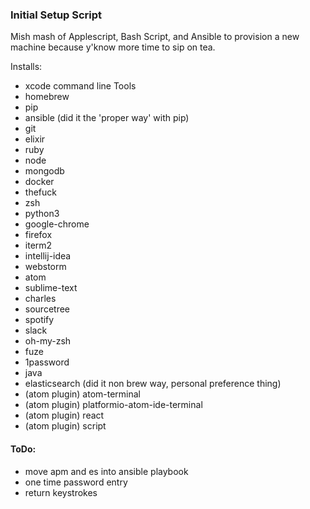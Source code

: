 ### Initial Setup Script

Mish mash of Applescript, Bash Script, and Ansible to provision a new machine because y'know more time to sip on tea.

Installs:
* xcode command line Tools
* homebrew
* pip
* ansible (did it the 'proper way' with pip)
* git
* elixir
* ruby
* node
* mongodb
* docker
* thefuck
* zsh
* python3
* google-chrome
* firefox
* iterm2
* intellij-idea
* webstorm
* atom
* sublime-text
* charles
* sourcetree
* spotify
* slack
* oh-my-zsh
* fuze
* 1password
* java
* elasticsearch (did it non brew way, personal preference thing)
* (atom plugin)  atom-terminal
* (atom plugin) platformio-atom-ide-terminal
* (atom plugin) react
* (atom plugin) script


#### ToDo:
* move apm and es into ansible playbook
* one time password entry
* return keystrokes
